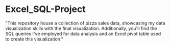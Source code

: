 # Excel_SQL-Project
"This repository house a collection of pizza sales data, showcasing my data visualization skills with the final visualization. Additionally, you'll find the SQL queries I've employed for data analysis and an Excel pivot table used to create this visualization."
